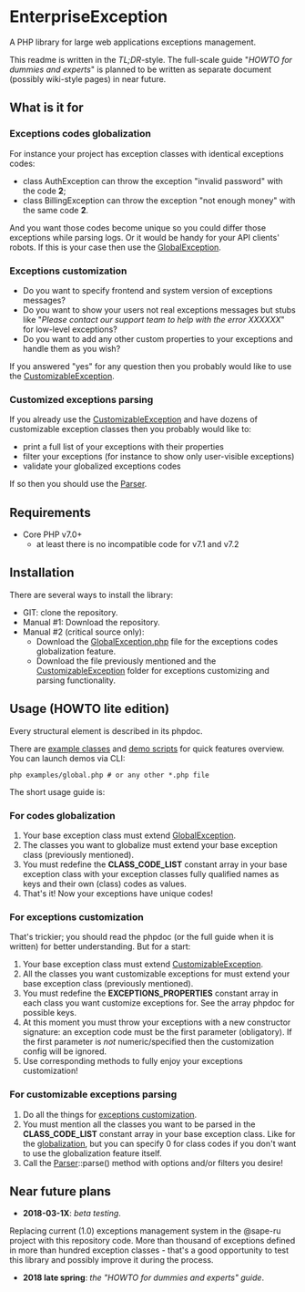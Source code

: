 # EnterpriseException

A PHP library for large web applications exceptions management.

This readme is written in the _TL;DR_-style. The full-scale guide "_HOWTO for dummies and experts_" is planned
to be written as separate document (possibly wiki-style pages) in near future.

## What is it for

### Exceptions codes globalization

For instance your project has exception classes with identical exceptions codes:
* class AuthException can throw the exception "invalid password" with the code **2**;
* class BillingException can throw the exception "not enough money" with the same code **2**.

And you want those codes become unique so you could differ those exceptions while parsing logs. Or it would be handy
for your API clients' robots. If this is your case then use the [GlobalException](#for-codes-globalization).

### Exceptions customization

* Do you want to specify frontend and system version of exceptions messages?
* Do you want to show your users not real exceptions messages but stubs like "_Please contact our support team to help
with the error XXXXXX_" for low-level exceptions?
* Do you want to add any other custom properties to your exceptions and handle them as you wish?

If you answered "yes" for any question then you probably would like to use the
[CustomizableException](#for-exceptions-customization).

### Customized exceptions parsing

If you already use the
[CustomizableException](#exceptions-customization) and have dozens of customizable exception classes then you probably
would like to:
* print a full list of your exceptions with their properties
* filter your exceptions (for instance to show only user-visible exceptions)
* validate your globalized exceptions codes

If so then you should use the [Parser](#for-customizable-exceptions-parsing).

## Requirements
* Core PHP v7.0+
    * at least there is no incompatible code for v7.1 and v7.2

## Installation

There are several ways to install the library:
* GIT: clone the repository.
* Manual #1: Download the repository.
* Manual #2 (critical source only):
    * Download the [GlobalException.php](src/GlobalException.php) file for the exceptions codes globalization
    feature.
    * Download the file previously mentioned and the [CustomizableException](src/CustomizableException) folder for
    exceptions customizing and parsing functionality.

## Usage (HOWTO lite edition)

Every structural element is described in its phpdoc.

There are [example classes](src/Examples) and [demo scripts](examples) for quick features overview. You can launch
demos via CLI:

```
php examples/global.php # or any other *.php file
```

The short usage guide is:

### For codes globalization

1. Your base exception class must extend [GlobalException](src/GlobalException.php).
1. The classes you want to globalize must extend your base exception class (previously mentioned).
1. You must redefine the **CLASS_CODE_LIST** constant array in your base exception class with your exception classes
fully qualified names as keys and their own (class) codes as values.
1. That's it! Now your exceptions have unique codes!

### For exceptions customization

That's trickier; you should read the phpdoc (or the full guide when it is written) for better understanding.
But for a start:

1. Your base exception class must extend [CustomizableException](src/CustomizableException/CustomizableException.php).
1. All the classes you want customizable exceptions for must extend your base exception class (previously mentioned).
1. You must redefine the **EXCEPTIONS_PROPERTIES** constant array in each class you want customize exceptions for.
See the array phpdoc for possible keys.
1. At this moment you must throw your exceptions with a new constructor signature: an exception code must be the first
parameter (obligatory). If the first parameter is _not_ numeric/specified then the customization config will be ignored.
1. Use corresponding methods to fully enjoy your exceptions customization!

### For customizable exceptions parsing

1. Do all the things for [exceptions customization](#for-exceptions-customization).
1. You must mention all the classes you want to be parsed in the **CLASS_CODE_LIST** constant array in your base
exception class. Like for the [globalization](#for-codes-globalization), but you can specify 0 for class codes if you
don't want to use the globalization feature itself.
1. Call the [Parser](src/CustomizableException/Parser.php)::parse() method with options and/or filters you desire!

## Near future plans

* **2018-03-1X**: _beta testing_.

Replacing current (1.0) exceptions management system in the @sape-ru project with this repository code. More than
thousand of exceptions defined in more than hundred exception classes - that's a good opportunity to test this library
and possibly improve it during the process.

* **2018 late spring**: _the "HOWTO for dummies and experts" guide_.
